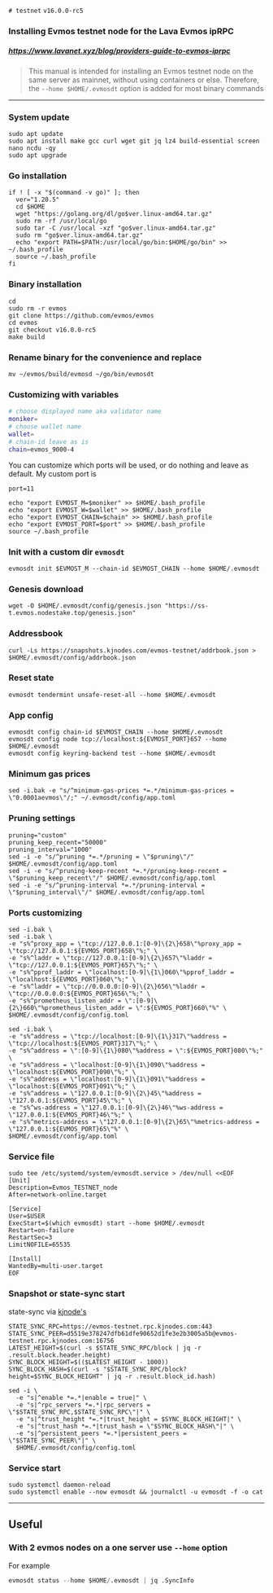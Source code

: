 `# testnet` `v16.0.0-rc5`
### Installing Evmos testnet node for the Lava Evmos ipRPC
##### https://www.lavanet.xyz/blog/providers-guide-to-evmos-iprpc
> This manual is intended for installing an Evmos testnet node on the same server as mainnet, without using containers or else. Therefore, the `--home $HOME/.evmosdt` option is added for most binary commands

____

### System update
```
sudo apt update
sudo apt install make gcc curl wget git jq lz4 build-essential screen nano ncdu -qy
sudo apt upgrade
```

### Go installation
```
if ! [ -x "$(command -v go)" ]; then
  ver="1.20.5"
  cd $HOME
  wget "https://golang.org/dl/go$ver.linux-amd64.tar.gz"
  sudo rm -rf /usr/local/go
  sudo tar -C /usr/local -xzf "go$ver.linux-amd64.tar.gz"
  sudo rm "go$ver.linux-amd64.tar.gz"
  echo "export PATH=$PATH:/usr/local/go/bin:$HOME/go/bin" >> ~/.bash_profile
  source ~/.bash_profile
fi
```

### Binary installation
```
cd
sudo rm -r evmos
git clone https://github.com/evmos/evmos
cd evmos
git checkout v16.0.0-rc5
make build
```

### Rename binary for the convenience and replace
```
mv ~/evmos/build/evmosd ~/go/bin/evmosdt
```

### Customizing with variables
```bash
# choose displayed name aka validator name
moniker=
# choose wallet name
wallet=
# chain-id leave as is
chain=evmos_9000-4
```

You can customize which ports will be used, or do nothing and leave as default.
My custom port is
```
port=11
```

```
echo "export EVMOST_M=$moniker" >> $HOME/.bash_profile
echo "export EVMOST_W=$wallet" >> $HOME/.bash_profile
echo "export EVMOST_CHAIN=$chain" >> $HOME/.bash_profile
echo "export EVMOST_PORT=$port" >> $HOME/.bash_profile
source ~/.bash_profile
```

### Init with a custom dir `evmosdt`
```
evmosdt init $EVMOST_M --chain-id $EVMOST_CHAIN --home $HOME/.evmosdt
```

### Genesis download
```
wget -O $HOME/.evmosdt/config/genesis.json "https://ss-t.evmos.nodestake.top/genesis.json"
```

### Addressbook
```
curl -Ls https://snapshots.kjnodes.com/evmos-testnet/addrbook.json > $HOME/.evmosdt/config/addrbook.json

```

### Reset state
```
evmosdt tendermint unsafe-reset-all --home $HOME/.evmosdt
```

### App config
```
evmosdt config chain-id $EVMOST_CHAIN --home $HOME/.evmosdt
evmosdt config node tcp://localhost:${EVMOST_PORT}657 --home $HOME/.evmosdt
evmosdt config keyring-backend test --home $HOME/.evmosdt
```

### Minimum gas prices
```
sed -i.bak -e "s/^minimum-gas-prices *=.*/minimum-gas-prices = \"0.0001aevmos\"/;" ~/.evmosdt/config/app.toml
```

### Pruning settings
```
pruning="custom"
pruning_keep_recent="50000"
pruning_interval="1000"
sed -i -e "s/^pruning *=.*/pruning = \"$pruning\"/" $HOME/.evmosdt/config/app.toml
sed -i -e "s/^pruning-keep-recent *=.*/pruning-keep-recent = \"$pruning_keep_recent\"/" $HOME/.evmosdt/config/app.toml
sed -i -e "s/^pruning-interval *=.*/pruning-interval = \"$pruning_interval\"/" $HOME/.evmosdt/config/app.toml
```

### Ports customizing
```
sed -i.bak \
sed -i.bak \
-e "s%^proxy_app = \"tcp://127.0.0.1:[0-9]\{2\}658\"%proxy_app = \"tcp://127.0.0.1:${EVMOS_PORT}658\"%;" \
-e "s%^laddr = \"tcp://127.0.0.1:[0-9]\{2\}657\"%laddr = \"tcp://127.0.0.1:${EVMOS_PORT}657\"%;" \
-e "s%^pprof_laddr = \"localhost:[0-9]\{1\}060\"%pprof_laddr = \"localhost:${EVMOS_PORT}060\"%;" \
-e "s%^laddr = \"tcp://0.0.0.0:[0-9]\{2\}656\"%laddr = \"tcp://0.0.0.0:${EVMOS_PORT}656\"%;" \
-e "s%^prometheus_listen_addr = \":[0-9]\{2\}660\"%prometheus_listen_addr = \":${EVMOS_PORT}660\"%" \
$HOME/.evmosdt/config/config.toml

sed -i.bak \
-e "s%^address = \"tcp://localhost:[0-9]\{1\}317\"%address = \"tcp://localhost:${EVMOS_PORT}317\"%;" \
-e "s%^address = \":[0-9]\{1\}080\"%address = \":${EVMOS_PORT}080\"%;" \
-e "s%^address = \"localhost:[0-9]\{1\}090\"%address = \"localhost:${EVMOS_PORT}090\"%;" \
-e "s%^address = \"localhost:[0-9]\{1\}091\"%address = \"localhost:${EVMOS_PORT}091\"%;" \
-e "s%^address = \"127.0.0.1:[0-9]\{2\}45\"%address = \"127.0.0.1:${EVMOS_PORT}45\"%;" \
-e "s%^ws-address = \"127.0.0.1:[0-9]\{2\}46\"%ws-address = \"127.0.0.1:${EVMOS_PORT}46\"%;" \
-e "s%^metrics-address = \"127.0.0.1:[0-9]\{2\}65\"%metrics-address = \"127.0.0.1:${EVMOS_PORT}65\"%" \
$HOME/.evmosdt/config/app.toml
```

### Service file
```
sudo tee /etc/systemd/system/evmosdt.service > /dev/null <<EOF
[Unit]
Description=Evmos_TESTNET_node
After=network-online.target

[Service]
User=$USER
ExecStart=$(which evmosdt) start --home $HOME/.evmosdt
Restart=on-failure
RestartSec=3
LimitNOFILE=65535

[Install]
WantedBy=multi-user.target
EOF
```

### Snapshot or state-sync start
state-sync via [kjnode's](https://services.kjnodes.com/)
```
STATE_SYNC_RPC=https://evmos-testnet.rpc.kjnodes.com:443
STATE_SYNC_PEER=d5519e378247dfb61dfe90652d1fe3e2b3005a5b@evmos-testnet.rpc.kjnodes.com:16756
LATEST_HEIGHT=$(curl -s $STATE_SYNC_RPC/block | jq -r .result.block.header.height)
SYNC_BLOCK_HEIGHT=$(($LATEST_HEIGHT - 1000))
SYNC_BLOCK_HASH=$(curl -s "$STATE_SYNC_RPC/block?height=$SYNC_BLOCK_HEIGHT" | jq -r .result.block_id.hash)

sed -i \
  -e "s|^enable *=.*|enable = true|" \
  -e "s|^rpc_servers *=.*|rpc_servers = \"$STATE_SYNC_RPC,$STATE_SYNC_RPC\"|" \
  -e "s|^trust_height *=.*|trust_height = $SYNC_BLOCK_HEIGHT|" \
  -e "s|^trust_hash *=.*|trust_hash = \"$SYNC_BLOCK_HASH\"|" \
  -e "s|^persistent_peers *=.*|persistent_peers = \"$STATE_SYNC_PEER\"|" \
  $HOME/.evmosdt/config/config.toml
```

### Service start
```
sudo systemctl daemon-reload
sudo systemctl enable --now evmosdt && journalctl -u evmosdt -f -o cat
```

____

## Useful

### With 2 evmos nodes on a one server use `--home` option
For example
```python
evmosdt status --home $HOME/.evmosdt | jq .SyncInfo
```
